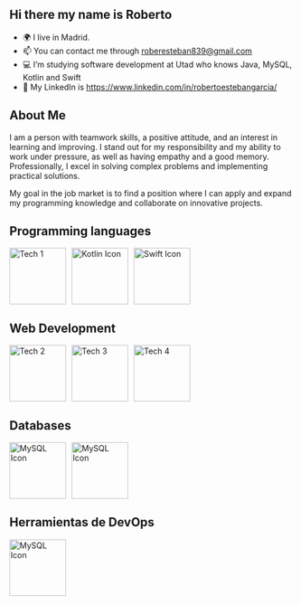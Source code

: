 ## Hi there my name is Roberto

- 🌍 I live in Madrid.
- 📫 You can contact me through roberesteban839@gmail.com
- 💻 I’m studying software development at Utad who knows Java, MySQL, Kotlin and Swift
- 🌌 My LinkedIn is https://www.linkedin.com/in/robertoestebangarcia/
## About Me
I am a person with teamwork skills, a positive attitude, and an interest in learning and improving. I stand out for my responsibility and my ability to work under pressure, as well as having empathy and a good memory. Professionally, I excel in solving complex problems and implementing practical solutions.

My goal in the job market is to find a position where I can apply and expand my programming knowledge and collaborate on innovative projects.

## Programming languages
<div style="display: flex; flex-wrap: wrap; gap: 10px;">
  <img src="https://github.com/user-attachments/assets/13cd20fb-e1f1-41c2-b079-661ef1eaf2c7" alt="Tech 1" width="100">
  <img src="https://github.com/user-attachments/assets/37545557-3ac7-40b9-acbd-76a166a832cd" alt="Kotlin Icon" width="100">
  <img src="https://github.com/user-attachments/assets/a4678145-4ee5-4d08-94dd-99ae968414c7" alt="Swift Icon" width="100">
</div>

## Web Development
<div style="display: flex; flex-wrap: wrap; gap: 10px;">
  <img src="https://github.com/user-attachments/assets/468ab1c9-fbc5-46c2-ba6e-e0f5ea04adbd" alt="Tech 2" width="100">
  <img src="https://github.com/user-attachments/assets/a4031a36-60f5-4745-bb5b-6cf49594986f" alt="Tech 3" width="100">
  <img src="https://github.com/user-attachments/assets/14ec4815-554f-4073-b59a-9c5a1735e2d1" alt="Tech 4" width="100">
</div>

## Databases
<div style="display: flex; flex-wrap: wrap; gap: 10px;">
  <img src="https://github.com/user-attachments/assets/1a5f8609-b175-421a-b88c-3e4403b7fea1" alt="MySQL Icon" width="100">
  <img src="https://github.com/user-attachments/assets/2431559b-f9dc-4bb2-ac1a-cb6b604ce32c" alt="MySQL Icon" width="100">
</div>

## Herramientas de DevOps
<div style="display: flex; flex-wrap: wrap; gap: 10px;">
  <img src="https://github.com/user-attachments/assets/364b0550-a4dd-41c5-9e61-fa2e97f55f48" alt="MySQL Icon" width="100">
</div>




